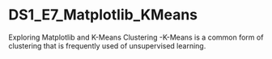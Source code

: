 # DS1_E7_Matplotlib_KMeans
Exploring Matplotlib and K-Means Clustering
	-K-Means is a common form of clustering that is frequently used of unsupervised learning. 
